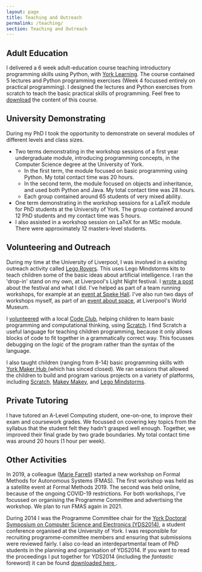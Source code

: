 ```yaml
---
layout: page
title: Teaching and Outreach
permalink: /teaching/
section: Teaching and Outreach
---
```


Adult Education
---------------
I delivered a 6 week adult-education course teaching introductory programming skills using Python, with [York Learning](http://yorklearning.org.uk/). The course contained 5 lectures and Python programming exercises (Week 4 focussed entirely on practical programming). I designed the lectures and Python exercises from scratch to teach the basic practical skills of programming. Feel free to [download](/files/Computer_Coding_For_Beginners.zip) the content of this course.

University Demonstrating
------------------------

During my PhD I took the opportunity to demonstrate on several modules of different levels and class sizes.

* Two terms demonstrating in the workshop sessions of a first year undergraduate module, introducing programming concepts, in the Computer Science degree at the University of York.
  - In the first term, the module focused on basic programming using Python. My total contact time was 20 hours.
  - In the second term, the module focused on objects and inheritance, and used both Python and Java. My total contact time was 28 hours.
  - Each group contained around 65 students of very mixed ability.
* One term demonstrating in the workshop sessions for a LaTeX module for PhD students at the University of York. The group contained around 12 PhD students and my contact time was 5 hours.
* I also assisted in a workshop session on LaTeX for an MSc module. There were approximately 12 masters-level students.


Volunteering and Outreach
---------

During my time at the University of Liverpool, I was involved in a existing outreach activity called [Lego Rovers](http://legorovers.csc.liv.ac.uk/). This uses Lego Mindstorms kits to teach children some of the basic ideas about artificial intelligence. I ran the 'drop-in' stand on my own, at Liverpool's Light Night festival. I [wrote a post](/legorovers-lightNight) about the festival and what I did. I've helped as part of a team running workshops, for example at an [event at Speke Hall](/legorovers-spekeHall). I've also run two days of workshops myself, as part of an [event about space](/legorovers-worldMuseum), at Liverpool's World Museum.

I [volunteered](/code-club) with a local [Code Club](https://www.codeclub.org.uk), helping children to learn basic programming and computational thinking, using [Scratch](https://scratch.mit.edu/about). I find Scratch a useful language for teaching children programming, because it only allows blocks of code to fit together in a grammatically correct way. This focusses debugging on the _logic_ of the program rather than the syntax of the language.

I also taught children (ranging from 8-14) basic programming skills with <a href="https://twitter.com/yorkmakerhub">York Maker Hub <i class="fa fa-twitter-square fa-1x"></i></a> (which has sinced closed). We ran sessions that allowed the children to build and program various projects on a variety of platforms, including [Scratch](https://scratch.mit.edu/about), [Makey Makey](https://makeymakey.com/), and [Lego Mindstorms](https://www.lego.com/en-gb/mindstorms/).


Private Tutoring
--------

I have tutored an A-Level Computing student, one-on-one, to improve their exam and coursework grades. We focussed on covering key topics from the syllabus that the student felt they hadn't grasped well enough. Together, we improved their final grade by two grade boundaries. My total contact time was around 20 hours (1 hour per week).


Other Activities
----------------

In 2019, a colleague ([Marie Farrell](https://orcid.org/0000-0001-7708-3877)) started a new workshop on Formal Methods for Autonomous Systems (FMAS). The first workshop was held as a satellite event at Formal Methods 2019. The second was held online, because of the ongoing COVID-19 restrictions. For both workshops, I've focussed on organising the Programme Committee and advertising the workshop. We plan to run FMAS again in 2021.

During 2014 I was the Programme Committee chair for the [York Doctoral Symposium on Computer Science and Electronics (YDS2014)](https://www.cs.york.ac.uk/yds/yds2014/), a student conference organised at the University of York. I was responsible for recruiting programme-committee members and ensuring that submissions were reviewed fairly. I also co-lead an interdepartmental team of PhD students in the planning and organisation of YDS2014. If you want to read the proceedings I put together for YDS2014 (including the _fantastic_ foreword) it can be found <a href="https://www.cs.york.ac.uk/ftpdir/reports/2014/YCS/494/YCS-2014-494.pdf" download> downloaded here </a>.
